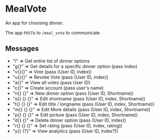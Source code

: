 # MealVote
An app for choosing dinner.

The app `POST`s to `/meal_vote` to communicate.

## Messages
- "l" => Get entire list of dinner options
- "g{}" => Get details for a specific dinner option (pass index)
- "v{}{}" => Vote (pass (User ID, index))
- "u{}{}" => Revoke Vote (pass (User ID, index))
- "a{}" => View all votes (pass User ID)
- "c{}" => Create account (pass user's name)
- "n{} {}" => New dinner option (pass (User ID, Shortname))
- "s{} {} {}" => Edit shortname (pass (User ID, index, Shortname))
- "t{} {} {}" => Edit title / longname (pass (User ID, index, Shortname))
- "m{} {} {}" => Edit More details (pass (User ID, index, Shortname))
- "p{} {} {}" => Edit picture (pass (User ID, index, Shortname))
- "d{} {}" => Delete dinner option (pass (User ID, index))
- "r{} {} {}" => Set rating (pass (User ID, index, rating))
- "y{} {?}" => View analytics (pass (User ID, index?))


